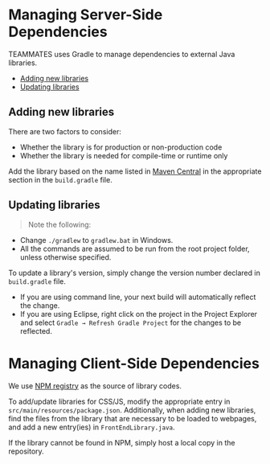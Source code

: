 
# Managing Server-Side Dependencies

TEAMMATES uses Gradle to manage dependencies to external Java libraries.

- [Adding new libraries](#adding-new-libraries)
- [Updating libraries](#updating-libraries)

## Adding new libraries

There are two factors to consider:
- Whether the library is for production or non-production code
- Whether the library is needed for compile-time or runtime only

Add the library based on the name listed in [Maven Central](http://search.maven.org) in the appropriate section in the `build.gradle` file.

## Updating libraries

> Note the following:
- Change `./gradlew` to `gradlew.bat` in Windows.
- All the commands are assumed to be run from the root project folder, unless otherwise specified.

To update a library's version, simply change the version number declared in `build.gradle` file.

- If you are using command line, your next build will automatically reflect the change.
- If you are using Eclipse, right click on the project in the Project Explorer and select `Gradle → Refresh Gradle Project` for the changes to be reflected.

# Managing Client-Side Dependencies

We use [NPM registry](https://www.npmjs.com) as the source of library codes.

To add/update libraries for CSS/JS, modify the appropriate entry in `src/main/resources/package.json`.
Additionally, when adding new libraries, find the files from the library that are necessary to be loaded to webpages, and add a new entry(ies) in `FrontEndLibrary.java`.

If the library cannot be found in NPM, simply host a local copy in the repository.
